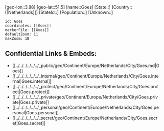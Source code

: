 ﻿---
location: [51.5,3.88]
mapzoom: [7,12] 
mapmarker: city 
type: City
tags:
- geo/City


SpocWebEntityId: 30489
isDeleted: false
confidential: public

---
[geo-lon::3.88]
[geo-lat::51.5]
[name::Goes]
[State::]
[Country::[[Netherlands]]]
[StateId::]
[Population::]
[Unknown::]


```leaflet
id: Goes
coordinates: [[Goes]]
markerFile: [[Goes]]
defaultZoom: 11 
maxZoom: 18
```


## Confidential Links & Embeds: 
- [[../../../../../../_public/geo/Continent/Europe/Netherlands/City/Goes.md|Goes]] 
- [[../../../../../../_internal/geo/Continent/Europe/Netherlands/City/Goes.internal|Goes.internal]] 
- [[../../../../../../_protect/geo/Continent/Europe/Netherlands/City/Goes.protect|Goes.protect]] 
- [[../../../../../../_private/geo/Continent/Europe/Netherlands/City/Goes.private|Goes.private]] 
- [[../../../../../../_personal/geo/Continent/Europe/Netherlands/City/Goes.personal|Goes.personal]] 
- [[../../../../../../_secret/geo/Continent/Europe/Netherlands/City/Goes.secret|Goes.secret]] 
